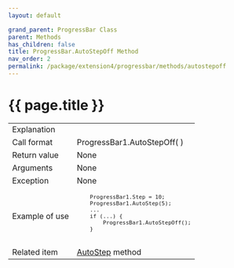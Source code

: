 ```yaml
---
layout: default

grand_parent: ProgressBar Class
parent: Methods
has_children: false
title: ProgressBar.AutoStepOff Method
nav_order: 2
permalink: /package/extension4/progressbar/methods/autostepoff
---
```

# {{ page.title }}

<table>
  <tr>
    <td>Explanation</td>
    <td colspan="2"></td>
  </tr>
  <tr>
    <td>Call format</td>
    <td colspan="2">ProgressBar1.AutoStepOff( )</td>
  </tr>
  <tr>
    <td>Return value</td>
    <td colspan="2">None</td>
  </tr>  
  <tr>
    <td>Arguments</td>
    <td colspan="2">None</td>
  </tr>
  <tr>
    <td>Exception</td>
    <td colspan="2">None</td>
  </tr>
  <tr>
    <td>Example of use</td>
    <td colspan="2"><code><pre>
    ProgressBar1.Step = 10;
    ProgressBar1.AutoStep(5);
    ...
    if (...) {
        ProgressBar1.AutoStepOff();
    }
    </pre></code></td>
  </tr>
  <tr>
    <td>Related item</td>
    <td colspan="2"><a href="/package/extension4/progressbar/properties/autostep">AutoStep</a> method</td>
  </tr>
</table>
